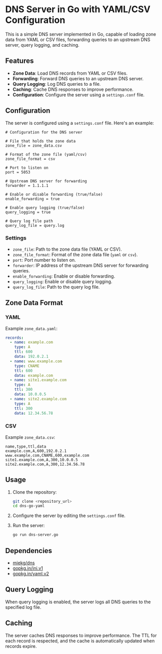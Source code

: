 # DNS Server in Go with YAML/CSV Configuration

This is a simple DNS server implemented in Go, capable of loading zone data from YAML or CSV files, forwarding queries to an upstream DNS server, query logging, and caching.

## Features

-   **Zone Data**: Load DNS records from YAML or CSV files.
-   **Forwarding**: Forward DNS queries to an upstream DNS server.
-   **Query Logging**: Log DNS queries to a file.
-   **Caching**: Cache DNS responses to improve performance.
-   **Configuration**: Configure the server using a `settings.conf` file.

## Configuration

The server is configured using a `settings.conf` file. Here's an example:

```properties
# Configuration for the DNS server

# File that holds the zone data
zone_file = zone_data.csv

# Format of the zone file (yaml/csv)
zone_file_format = csv

# Port to listen on
port = 5053

# Upstream DNS server for forwarding
forwarder = 1.1.1.1

# Enable or disable forwarding (true/false)
enable_forwarding = true

# Enable query logging (true/false)
query_logging = true

# Query log file path
query_log_file = query.log
```

### Settings

-   `zone_file`: Path to the zone data file (YAML or CSV).
-   `zone_file_format`: Format of the zone data file (`yaml` or `csv`).
-   `port`: Port number to listen on.
-   `forwarder`: IP address of the upstream DNS server for forwarding queries.
-   `enable_forwarding`: Enable or disable forwarding.
-   `query_logging`: Enable or disable query logging.
-   `query_log_file`: Path to the query log file.

## Zone Data Format

### YAML

Example `zone_data.yaml`:

```yaml
records:
  - name: example.com
    type: A
    ttl: 600
    data: 192.0.2.1
  - name: www.example.com
    type: CNAME
    ttl: 600
    data: example.com
  - name: site1.example.com
    type: A
    ttl: 300
    data: 10.0.0.5
  - name: site2.example.com
    type: A
    ttl: 300
    data: 12.34.56.78
```

### CSV

Example `zone_data.csv`:

```csv
name,type,ttl,data
example.com,A,600,192.0.2.1
www.example.com,CNAME,600,example.com
site1.example.com,A,300,10.0.0.5
site2.example.com,A,300,12.34.56.78
```

## Usage

1.  Clone the repository:

    ```bash
    git clone <repository_url>
    cd dns-go-yaml
    ```

2.  Configure the server by editing the `settings.conf` file.

3.  Run the server:

    ```bash
    go run dns-server.go
    ```

## Dependencies

-   [miekg/dns](https://github.com/miekg/dns)
-   [gopkg.in/ini.v1](https://github.com/go-ini/ini)
-   [gopkg.in/yaml.v2](https://github.com/go-yaml/yaml)

## Query Logging

When query logging is enabled, the server logs all DNS queries to the specified log file.

## Caching

The server caches DNS responses to improve performance. The TTL for each record is respected, and the cache is automatically updated when records expire.
